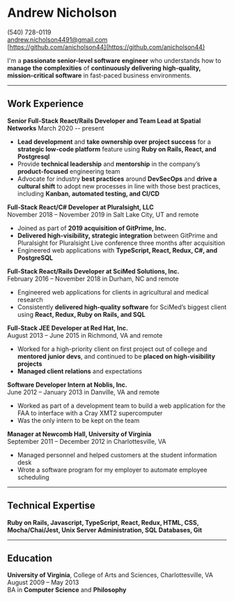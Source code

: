 # Andrew Nicholson
(540) 728-0119  
[andrew.nicholson4491@gmail.com](andrew.nicholson4491@gmail.com)  
[https://github.com/anicholson44](https://github.com/anicholson44)  

I'm a **passionate senior-level software engineer** who understands how to **manage the complexities** of **continuously delivering high-quality, mission-critical software** in fast-paced business environments.  

--- 

## Work Experience  

**Senior Full-Stack React/Rails Developer and Team Lead at Spatial Networks** 
March 2020 -- present
* **Lead development** and **take ownership over project success** for a **strategic low-code platform** feature using **Ruby on Rails, React, and Postgresql**
* Provide **technical leadership** and **mentorship** in the company’s **product-focused** engineering team
* Advocate for industry **best practices** around **DevSecOps** and **drive a cultural shift** to adopt new processes in line with those best practices, including **Kanban, automated testing, and CI/CD**


**Full-Stack React/C# Developer at Pluralsight, LLC**  
November 2018 – November 2019 in Salt Lake City, UT and remote
* Joined as part of **2019 acquisition of GitPrime, Inc.**
* **Delivered high-visibility, strategic integration** between GitPrime and Pluralsight for Pluralsight Live conference three months after acquisition
* Engineered web applications with **TypeScript, React, Redux, C#, and PostgreSQL**


**Full-Stack React/Rails Developer at SciMed Solutions, Inc.**  
February 2016 – November 2018 in Durham, NC and remote
* Engineered web applications for clients in agricultural and medical research 
* Consistently **delivered high-quality software** for SciMed’s biggest client using **React, Redux, Ruby on Rails, and SQL**


**Full-Stack JEE Developer at Red Hat, Inc.**  
August 2013 – June 2015 in Richmond, VA and remote
* Worked for a high-priority client on first project out of college and **mentored junior devs**, and continued to be **placed on high-visibility projects**
* **Managed client relations** and expectations

**Software Developer Intern at Noblis, Inc.**  
June 2012 – January 2013 in Danville, VA and remote
* Worked as part of a development team to build a web application for the FAA to interface with a Cray XMT2 supercomputer
* Was the only intern to be kept on the team


**Manager at Newcomb Hall, University of Virginia**  
September 2011 – December 2012 in Charlottesville, VA
* Managed personnel and helped customers at the student information desk
* Wrote a software program for my employer to automate employee scheduling


---

## Technical Expertise  

**Ruby on Rails, Javascript, TypeScript, React, Redux, HTML, CSS, Mocha/Chai/Jest, Unix Server Administration, SQL Databases, Git**

---

## Education
**University of Virginia**, College of Arts and Sciences, Charlottesville, VA  
August 2009 – May 2013  
BA in **Computer Science** and **Philosophy**  
